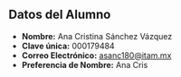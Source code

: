 ## Datos del Alumno
- **Nombre:** Ana Cristina Sánchez Vázquez
- **Clave única:** 000179484
- **Correo Electrónico:** asanc180@itam.mx
- **Preferencia de Nombre:** Ana Cris
